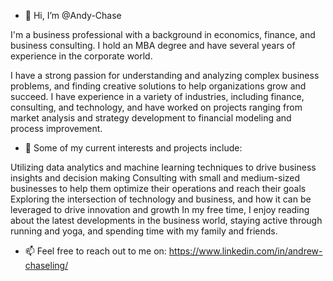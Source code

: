 - 👋 Hi, I’m @Andy-Chase

I'm a business professional with a background in economics, finance, and business consulting. I hold an MBA degree and have several years of experience in the corporate world.

I have a strong passion for understanding and analyzing complex business problems, and finding creative solutions to help organizations grow and succeed. I have experience in a variety of industries, including finance, consulting, and technology, and have worked on projects ranging from market analysis and strategy development to financial modeling and process improvement.

- 👀 Some of my current interests and projects include:

Utilizing data analytics and machine learning techniques to drive business insights and decision making
Consulting with small and medium-sized businesses to help them optimize their operations and reach their goals
Exploring the intersection of technology and business, and how it can be leveraged to drive innovation and growth
In my free time, I enjoy reading about the latest developments in the business world, staying active through running and yoga, and spending time with my family and friends.

- 📫 Feel free to reach out to me on: https://www.linkedin.com/in/andrew-chaseling/

<!---
Andy-Chase/Andy-Chase is a ✨ special ✨ repository because its `README.md` (this file) appears on your GitHub profile.
You can click the Preview link to take a look at your changes.
--->
